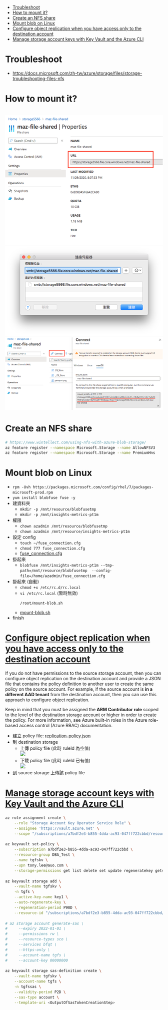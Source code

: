 - [Troubleshoot](#troubleshoot)
- [How to mount it?](#how-to-mount-it)
- [Create an NFS share](#create-an-nfs-share)
- [Mount blob on Linux](#mount-blob-on-linux)
- [Configure object replication when you have access only to the destination account](#configure-object-replication-when-you-have-access-only-to-the-destination-account)
- [Manage storage account keys with Key Vault and the Azure CLI](#manage-storage-account-keys-with-key-vault-and-the-azure-cli)

# Troubleshoot
- https://docs.microsoft.com/zh-tw/azure/storage/files/storage-troubleshooting-files-nfs

# How to mount it?
<br><img src="https://raw.githubusercontent.com/ShaqtinAFool/gitbook/master/img/cloud/azure/storage-file-shared-url.png">
<br><img src="https://raw.githubusercontent.com/ShaqtinAFool/gitbook/master/img/cloud/azure/storage-mount-on-macos.png">
<br><img src="https://raw.githubusercontent.com/ShaqtinAFool/gitbook/master/img/cloud/azure/storage-login-info.png">

# Create an NFS share
```bash
# https://www.wintellect.com/using-nfs-with-azure-blob-storage/
az feature register --namespace Microsoft.Storage --name AllowNFSV3
az feature register --namespace Microsoft.Storage --name PremiumHns
```

# Mount blob on Linux
- `rpm -Uvh https://packages.microsoft.com/config/rhel/7/packages-microsoft-prod.rpm`
- `yum install blobfuse fuse -y`
- 建資料夾
    - `mkdir -p /mnt/resource/blobfusetmp`
    - `mkdir -p /mnt/insights-metrics-pt1m`
- 權限
    - `chown azadmin /mnt/resource/blobfusetmp`
    - `chown azadmin /mnt/resource/insights-metrics-pt1m`
- 設定 config
    - `touch ~/fuse_connection.cfg`
    - `chmod 777 fuse_connection.cfg`
    - [fuse_connection.cfg](../../infra/elk/fuse_connection.cfg)
- 掛起來
    - `blobfuse /mnt/insights-metrics-pt1m --tmp-path=/mnt/resource/blobfusetmp  --config-file=/home/azadmin/fuse_connection.cfg`
- 掛起來 (自動)
    - `chmod +x /etc/rc.d/rc.local`
    - `vi /etc/rc.local` (暫時無效)
        ```
        /root/mount-blob.sh
        ```
    - [mount-blob.sh](../../infra/elk/script/mount-blob.sh)
- finish

# [Configure object replication when you have access only to the destination account](https://docs.microsoft.com/en-us/azure/storage/blobs/object-replication-configure?tabs=portal#configure-object-replication-when-you-have-access-only-to-the-destination-account)
If you do not have permissions to the source storage account, then you can configure object replication on the destination account and provide a JSON file that contains the policy definition to another user to create the same policy on the source account. For example, if the source account is **in a different AAD tenant** from the destination account, then you can use this approach to configure object replication.

Keep in mind that you must be assigned the **ARM Contributor role** scoped to the level of the destination storage account or higher in order to create the policy. For more information, see Azure built-in roles in the Azure role-based access control (Azure RBAC) documentation.

- 建立 policy file: [replication-policy.json](./json/replication-policy.json)
- 到 destination storage
    - 上傳 policy file (此時 ruleId 為空值)
        <br><img src="https://raw.githubusercontent.com/ShaqtinAFool/gitbook/master/img/cloud/azure/storage-obj-replication-1.png" width=500>
    - 下載 policy file (此時 ruleId 已有值)
        <br><img src="https://raw.githubusercontent.com/ShaqtinAFool/gitbook/master/img/cloud/azure/storage-obj-replication-2.png" width=500>
- 到 source storage 上傳該 policy file

# [Manage storage account keys with Key Vault and the Azure CLI](https://docs.microsoft.com/en-us/azure/key-vault/secrets/overview-storage-keys)
```bash
az role assignment create \
    --role "Storage Account Key Operator Service Role" \
    --assignee 'https://vault.azure.net' \
    --scope "/subscriptions/a7bdf2e3-b855-4dda-ac93-047ff722cbbd/resourceGroups/DBA_Test/providers/Microsoft.Storage/storageAccounts/tgfs"

az keyvault set-policy \
    --subscription a7bdf2e3-b855-4dda-ac93-047ff722cbbd \
    --resource-group DBA_Test \
    --name tgfskv \
    --upn tony.lee@auo.com \
    --storage-permissions get list delete set update regeneratekey getsas listsas deletesas setsas recover backup restore purge

az keyvault storage add \
    --vault-name tgfskv \
    -n tgfs \
    --active-key-name key1 \
    --auto-regenerate-key \
    --regeneration-period P90D \
    --resource-id "/subscriptions/a7bdf2e3-b855-4dda-ac93-047ff722cbbd/resourceGroups/DBA_Test/providers/Microsoft.Storage/storageAccounts/tgfs"

# az storage account generate-sas \
#     --expiry 2022-01-01 \
#     --permissions rw \
#     --resource-types sco \
#     --services bfqt \
#     --https-only \
#     --account-name tgfs \
#     --account-key 00000000

az keyvault storage sas-definition create \
    --vault-name tgfskv \
    --account-name tgfs \
    -n tgfssas \
    --validity-period P2D \
    --sas-type account \
    --template-uri <OutputOfSasTokenCreationStep>
```